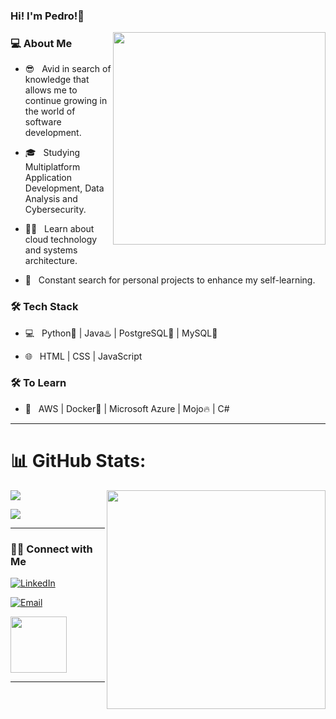 ### Hi! I'm Pedro!👋

<img align='right' src="https://media.giphy.com/media/qgQUggAC3Pfv687qPC/giphy.gif" width="340">

<h3> 💻 About Me </h3>

- 😎 &nbsp; Avid in search of knowledge that allows me to continue growing in the world of software development.

- 🎓 &nbsp; Studying Multiplatform Application Development, Data Analysis and Cybersecurity.

- 🧑‍💻 &nbsp; Learn about cloud technology and systems architecture.

- 🚀 &nbsp; Constant search for personal projects to enhance my self-learning.

<h3>🛠 Tech Stack</h3>

- 💻 &nbsp; Python🐍 | Java♨️ | PostgreSQL🐘 | MySQL🐬

- 🌐 &nbsp; HTML | CSS | JavaScript

<!--

- 🛢 &nbsp; MongoDB

- 🔧 &nbsp; Git | Markdown | Selenium | Tidyverse

- 🖥 &nbsp; Illustrator| Photoshop | InDesign

-->

<h3>🛠 To Learn</h3>

- 🔧 &nbsp; AWS | Docker🐳 | Microsoft Azure | Mojo🔥 | C#

<hr>

# 📊 GitHub Stats:

<img src="https://www.tecnoschool.com.ar/img/cursos/python/trabajando.gif" width="350" align='right'>

![](https://github-readme-streak-stats.herokuapp.com/?user=rizquez&theme=dark&hide_border=false) <br/>

![](https://github-readme-stats.vercel.app/api/top-langs/?username=rizquez&theme=dark&hide_border=false&include_all_commits=true&count_private=true&layout=compact)

<hr>

<h3> 🤝🏻 Connect with Me </h3>

<p align="center">

<a href="https://www.linkedin.com/in/pedro-rizquez/"><img alt="LinkedIn" src="https://img.shields.io/badge/LinkedIn-Pedro%20Rizquez-blue?style=flat-square&logo=linkedin"></a>

<a href="mailto:pedro.rizquez.94@hotmail.com"><img alt="Email" src="https://img.shields.io/badge/Email-Pedro Rizquez-blue?style=flat-square&logo=gmail"></a>

<img src="https://cdn.dribbble.com/users/420183/screenshots/2875637/octocat_github.gif" width="90">

</p>

<hr>
